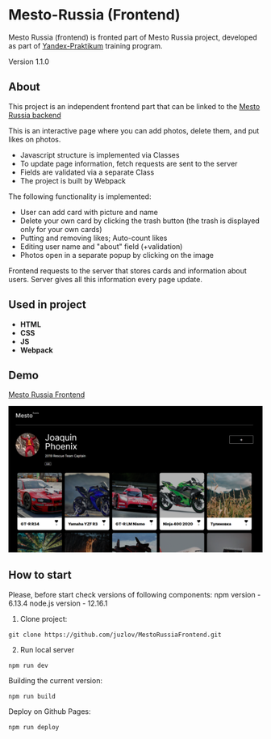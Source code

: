 # Mesto-Russia (Frontend)
Mesto Russia (frontend) is fronted part of Mesto Russia project, developed as part of [Yandex-Praktikum](https://praktikum.yandex.ru/) training program.

Version 1.1.0

## About

This project is an independent frontend part that can be linked to the [Mesto Russia backend](https://github.com/juzlov/Mesto-Russia)

This is an interactive page where you can add photos, delete them, and put likes on photos.

- Javascript structure is implemented via Classes
- To update page information, fetch requests are sent to the server
- Fields are validated via a separate Class
- The project is built by Webpack

The following functionality is implemented:
- User can add card with picture and name
- Delete your own card by clicking the trash button (the trash is displayed only for your own cards)
- Putting and removing likes; Auto-count likes
- Editing user name and "about" field (+validation)
- Photos open in a separate popup by clicking on the image

Frontend requests to the server that stores cards and information about users. 
Server gives all this information every page update.

## Used in project
- **HTML**
- **CSS**
- **JS**
- **Webpack**

## Demo

[Mesto Russia Frontend](https://juzlov.github.io/MestoRussiaFrontend/)

![Main page](https://github.com/juzlov/MestoRussiaFrontend/blob/master/src/images/MestoRussiaFrontend-Demo.PNG)

## How to start
Please, before start check versions of following components:
npm version - 6.13.4
node.js version - 12.16.1

1. Clone project:
```
git clone https://github.com/juzlov/MestoRussiaFrontend.git
```

2. Run local server
```
npm run dev
```

Building the current version:
```
npm run build
```

Deploy on Github Pages:
```
npm run deploy
```
